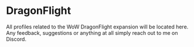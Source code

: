 # DragonFlight
All profiles related to the WoW DragonFlight expansion will be located here.
Any feedback, suggestions or anything at all simply reach out to me on Discord.
